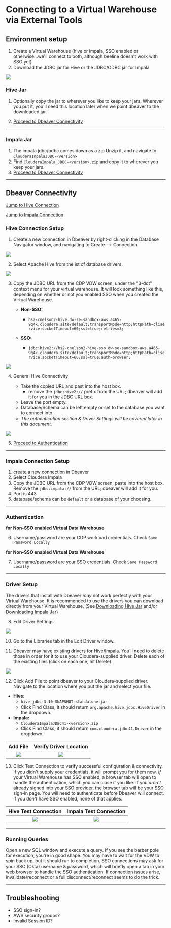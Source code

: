 # Connecting to a Virtual Warehouse via External Tools

## Environment setup

1.  Create a Virtual Warehouse (hive or impala, SSO enabled or otherwise...we'll connect to both, although beeline doesn't work with SSO yet)
2.  Download the JDBC jar for Hive or the JDBC/ODBC jar for Impala

![](./images/dbeaver/cdp-vdw-download-jar.png)

### Hive Jar
1.  Optionally copy the jar to wherever you like to keep your jars.  Wherever you put it, you'll need this location later when we point dbeaver to the downloaded jar.

2.  [Proceed to Dbeaver Connectivity](#Dbeaver-Connectivty)

---

### Impala Jar
1.  The impala jdbc/odbc comes down as a zip Unzip it, and navigate to `ClouderaImpalaJDBC-<version>`
2.  Find `ClouderaImpala_JDBC-<version>.zip` and copy it to wherever you keep your jars.
3.  [Proceed to Dbeaver Connectivity](#Dbeaver-Connectivty)


---

## Dbeaver Connectivity

[Jump to Hive Connection](#Hive-Connection-Setup)

[Jump to Impala Connection](#Impala-Connection-Setup)



### Hive Connection Setup 

1.  Create a new connection in Dbeaver by right-clicking in the Database Navigator window, and navigating to Create --> Connection

![](./images/dbeaver/dbeaver-new-connection.png)

2.  Select Apache Hive from the ist of database drivers.   

![](./images/dbeaver/dbeaver-hive-select.png)

3.  Copy the JDBC URL from the CDP VDW screen, under the "3-dot" context menu for your virtual warehouse.   It will look something like this, depending on whether or not you enabled SSO when you created the Virtual Warehouse.

    * **Non-SSO:** 
        * `hs2-cnelson2-hive.dw-se-sandbox-aws.a465-9q4k.cloudera.site/default;transportMode=http;httpPath=cliservice;socketTimeout=60;ssl=true;retries=3;`

    * **SSO:** 
        * `jdbc:hive2://hs2-cnelson2-hive-sso.dw-se-sandbox-aws.a465-9q4k.cloudera.site/default;transportMode=http;httpPath=cliservice;socketTimeout=60;ssl=true;auth=browser;`

![](./images/dbeaver/cdp-vdw-copy-jdbc-url.png)

4. General Hive Connectivity

    * Take the copied URL and past into the host box.
        * remove the `jdbc:hive2://` prefix from the URL; dbeaver will add it for you in the JDBC URL box.
    * Leave the port empty.  
    * Database/Schema can be left empty or set to the database you want to connect into.
    * _The authentication section & Driver Settings will be covered later in this document._

![](./images/dbeaver/dbeaver-update-host.png)

5.  [Proceed to Authentication](#Authentication)

---

### Impala Connection Setup

1.  create a new connection in Dbeaver
2.  Select Cloudera Impala
3.  Copy the JDBC URL from the CDP VDW screen, paste into the host box.  Remove the `jdbc:impala://` from the URL; dbeaver will add it for you.
4.  Port is 443
5.  database/schema can be `default` or a database of your choosing.

---

### Authentication

**for Non-SSO enabled Virtual Data Warehouse**

6.  Username/password are your CDP workload credentials. Check `Save Password Locally`

**for Non-SSO enabled Virtual Data Warehouse**

7.  Username/password are your SSO credentials.  Check `Save Password Locally`

---

### Driver Setup

The drivers that install with Dbeaver _may_ not work perfectly with your Virtual Warehouse.  It is recommended to use the drivers you can download directly from your Virtual Warehouse.  (See [Downloading Hive Jar](#Hive-Jar) and/or [Downloading Impala Jar](#Impala-Jar))

8.  Edit Driver Settings

![](./images/dbeaver/dbeaver-edit-driver.png)

10.  Go to the Libraries tab in the Edit Driver window.
  
11.  Dbeaver may have existing drivers for Hive/Impala.  You'll need to delete those in order for it to use your Cloudera-supplied driver.  Delete each of the existing files (click on each one, hit Delete).

![](./images/dbeaver/dbeaver-delete-jar.png)

12.  Click Add File to point dbeaver to your Cloudera-supplied driver.  Navigate to the location where you put the jar and select your file.

* **Hive:**
    *  `hive-jdbc-3.10-SNAPSHOT-standalone.jar`
    *  Click Find Class, it should return `org.apache.hive.jdbc.HiveDriver` in the dropdown.
*  **Impala:**
    * `ClouderaImpalaJDBC41-<version>.zip`
    *  Click Find Class, it should return `com.cloudera.jdbc41.Driver` in the dropdown.

Add File             |  Verify Driver Location
:-------------------------:|:-------------------------:
![](./images/dbeaver/dbeaver-add-jar.png)  |  ![](./images/dbeaver/dbeaver-verify-jar.png)


13.  Click Test Connection to verify successful configuration & connectivity.  If you didn't supply your credentials, it will prompt you for them now.   _If_ your Virtual Warehouse has SSO enabled, a browser tab will open to handle the authentication, which you can close if you like.   If you _aren't_ already signed into your SSO provider, the browser tab will be your SSO sign-in page.  You will need to authenticate before Dbeaver will connect.  If you _don't_ have SSO enabled, none of that applies.

Hive Test Connection             |  Impala Test Connection
:-------------------------:|:-------------------------:
![](./images/dbeaver/dbeaver-test-connection.png)  |  ![](./images/dbeaver/dbeaver-test-connection-impala.png)







---

### Running Queries

Open a new SQL window and execute a query.  If you see the barber pole for execution, you're in good shape.  You may have to wait for the VDW to spin back up, but it should run to completion.   SSO connections may ask for your SSO (Okta) username & password, which will briefly open a tab in your web browser to handle the SSO authentication.  If connection issues arise, invalidate/reconnect or a full disconnect/reconnect seems to do the trick.




---

## Troubleshooting

* SSO sign-in?
* AWS security groups?
* Invalid Session ID?
